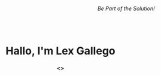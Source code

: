 <h6 align="right"> Be Part of the Solution! </h6>
<br>
<h1 align="center">Hallo, I'm Lex Gallego</h1>
<h4 align="center"> <> </h4>

